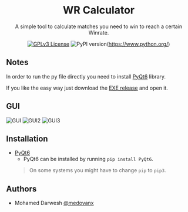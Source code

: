 <!--- mdformat-toc start --slug=github --->
<div align="center">
  
#  WR Calculator
  
A simple tool to calculate matches you need to win to reach a certain Winrate.
  
[![GPLv3 License](https://img.shields.io/badge/License-GPL%20v3-yellow.svg)](https://opensource.org/licenses/)
![PyPI version](https://img.shields.io/pypi/pyversions/spotDL?color=%2344CC11&style=flat-square)(https://www.python.org/)
  
</div>

## Notes

In order to run the py file directly you need to install [PyQt6](https://pypi.org/project/PyQt6/) library.

If you like the easy way just download the [EXE release](https://github.com/medovanx/wr_calculator/releases/tag/portable) and open it.

## GUI

![GUI](https://i.imgur.com/qQUnyhI.png)
![GUI2](https://i.imgur.com/Sz6uGQ4.png)
![GUI3](https://i.imgur.com/tNJpmKm.png)

## Installation
- [PyQt6](https://pypi.org/project/PyQt6/)
  - PyQt6 can be installed by running `pip install PyQt6`.
  > On some systems you might have to change `pip` to `pip3`.
## Authors

- Mohamed Darwesh [@medovanx](https://github.com/medovanx)



